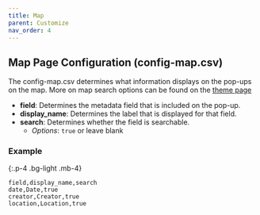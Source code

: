```yaml
---
title: Map
parent: Customize
nav_order: 4
---
```


## Map Page Configuration (config-map.csv)

The config-map.csv determines what information displays on the pop-ups on the map. More on map search options can be found on the [theme page](theme.html#map-page)

- **field**: Determines the metadata field that is included on the pop-up. 
- **display_name**: Determines the label that is displayed for that field. 
- **search**: Determines whether the field is searchable. 
    - *Options*: `true` or leave blank

### Example 

{:.p-4 .bg-light .mb-4}
```
field,display_name,search
date,Date,true
creator,Creator,true
location,Location,true
```